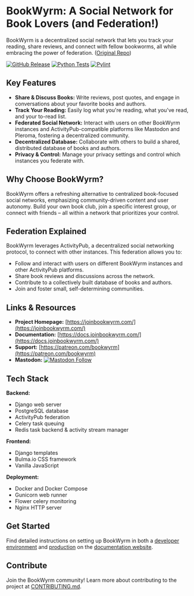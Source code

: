 # BookWyrm: A Social Network for Book Lovers (and Federation!)

BookWyrm is a decentralized social network that lets you track your reading, share reviews, and connect with fellow bookworms, all while embracing the power of federation. ([Original Repo](https://github.com/bookwyrm-social/bookwyrm))

[![GitHub Release](https://img.shields.io/github/release/bookwyrm-social/bookwyrm.svg?colorB=58839b)](https://github.com/bookwyrm-social/bookwyrm/releases)
[![Python Tests](https://github.com/bookwyrm-social/bookwyrm/actions/workflows/django-tests.yml/badge.svg)](https://github.com/bookwyrm-social/bookwyrm/actions/workflows/django-tests.yml)
[![Pylint](https://github.com/bookwyrm-social/bookwyrm/actions/workflows/pylint.yml/badge.svg)](https://github.com/bookwyrm-social/bookwyrm/actions/workflows/pylint.yml)

## Key Features

*   **Share & Discuss Books:** Write reviews, post quotes, and engage in conversations about your favorite books and authors.
*   **Track Your Reading:** Easily log what you're reading, what you've read, and your to-read list.
*   **Federated Social Network:** Interact with users on other BookWyrm instances and ActivityPub-compatible platforms like Mastodon and Pleroma, fostering a decentralized community.
*   **Decentralized Database:** Collaborate with others to build a shared, distributed database of books and authors.
*   **Privacy & Control:** Manage your privacy settings and control which instances you federate with.

## Why Choose BookWyrm?

BookWyrm offers a refreshing alternative to centralized book-focused social networks, emphasizing community-driven content and user autonomy.  Build your own book club, join a specific interest group, or connect with friends – all within a network that prioritizes your control.

## Federation Explained

BookWyrm leverages ActivityPub, a decentralized social networking protocol, to connect with other instances. This federation allows you to:

*   Follow and interact with users on different BookWyrm instances and other ActivityPub platforms.
*   Share book reviews and discussions across the network.
*   Contribute to a collectively built database of books and authors.
*   Join and foster small, self-determining communities.

## Links & Resources

*   **Project Homepage:** [https://joinbookwyrm.com/](https://joinbookwyrm.com/)
*   **Documentation:** [https://docs.joinbookwyrm.com/](https://docs.joinbookwyrm.com/)
*   **Support:** [https://patreon.com/bookwyrm](https://patreon.com/bookwyrm)
*   **Mastodon:** [![Mastodon Follow](https://img.shields.io/mastodon/follow/000146121?domain=https%3A%2F%2Ftech.lgbt&style=social)](https://tech.lgbt/@bookwyrm)

## Tech Stack

**Backend:**

*   Django web server
*   PostgreSQL database
*   ActivityPub federation
*   Celery task queuing
*   Redis task backend & activity stream manager

**Frontend:**

*   Django templates
*   Bulma.io CSS framework
*   Vanilla JavaScript

**Deployment:**

*   Docker and Docker Compose
*   Gunicorn web runner
*   Flower celery monitoring
*   Nginx HTTP server

## Get Started

Find detailed instructions on setting up BookWyrm in both a [developer environment](https://docs.joinbookwyrm.com/install-dev.html) and [production](https://docs.joinbookwyrm.com/install-prod.html) on the [documentation website](https://docs.joinbookwyrm.com/).

## Contribute

Join the BookWyrm community! Learn more about contributing to the project at [CONTRIBUTING.md](https://github.com/bookwyrm-social/bookwyrm/blob/main/CONTRIBUTING.md).